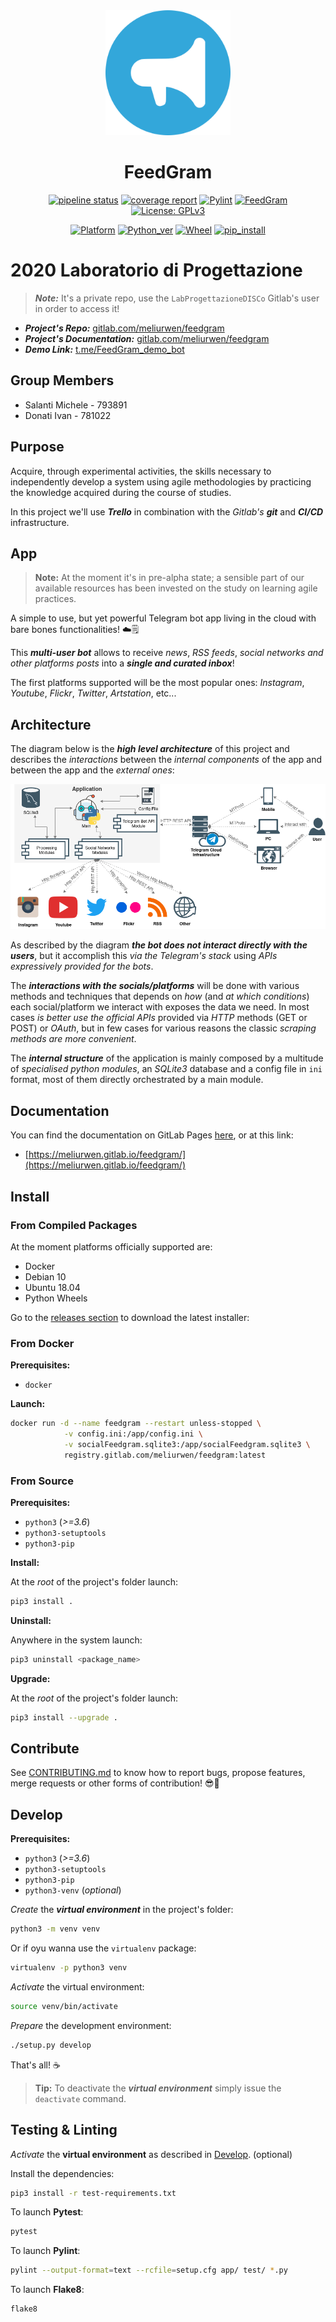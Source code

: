 <div align="center">
<img src=".gitlab/img/feedgram_logo.png" alt="feedgram Logo" width="200" >

# FeedGram

[![pipeline status](https://gitlab.com/meliurwen/feedgram/badges/master/pipeline.svg)](https://gitlab.com/meliurwen/feedgram/commits/master) [![coverage report](https://gitlab.com/meliurwen/feedgram/badges/master/coverage.svg)](https://gitlab.com/meliurwen/feedgram/commits/master) [![Pylint](https://gitlab.com/meliurwen/feedgram/-/jobs/artifacts/master/raw/pylint/pylint.svg?job=pylint)](https://gitlab.com/meliurwen/feedgram/-/jobs/artifacts/master/raw/pylint/pylint.log?job=pylint) [![FeedGram](https://gitlab.com/meliurwen/feedgram/-/jobs/artifacts/master/raw/pylint/app_version.svg?job=pylint)](https://gitlab.com/meliurwen/feedgram/-/jobs/artifacts/master/raw/pylint/app_version.svg?job=pylint) [![License: GPLv3](https://img.shields.io/badge/License-GPLv3-blue.svg)](https://gitlab.com/meliurwen/feedgram/blob/master/LICENSE)

[![Platform](https://gitlab.com/meliurwen/feedgram/-/jobs/artifacts/master/raw/pylint/plaform.svg?job=pylint)](https://gitlab.com/meliurwen/feedgram/-/jobs/artifacts/master/raw/pylint/plaform.svg?job=pylint) [![Python_ver](https://gitlab.com/meliurwen/feedgram/-/jobs/artifacts/master/raw/pylint/python_ver.svg?job=pylint)](https://gitlab.com/meliurwen/feedgram/-/jobs/artifacts/master/raw/pylint/python_ver.svg?job=pylint) [![Wheel](https://gitlab.com/meliurwen/feedgram/-/jobs/artifacts/master/raw/pylint/wheel.svg?job=pylint)](https://gitlab.com/meliurwen/feedgram/-/jobs/artifacts/master/raw/pylint/wheel.svg?job=pylint) [![pip_install](https://gitlab.com/meliurwen/feedgram/-/jobs/artifacts/master/raw/pylint/pip_install.svg?job=pylint)](https://gitlab.com/meliurwen/feedgram/-/jobs/artifacts/master/raw/pylint/pip_install.svg?job=pylint)

</div>

# 2020 Laboratorio di Progettazione

> **_Note:_** It's a private repo, use the `LabProgettazioneDISCo` Gitlab's user in order to access it!

+ **_Project's Repo:_** [gitlab.com/meliurwen/feedgram](https://gitlab.com/meliurwen/feedgram)
+ **_Project's Documentation:_** [gitlab.com/meliurwen/feedgram](https://meliurwen.gitlab.io/feedgram/)
+ **_Demo Link:_** [t.me/FeedGram_demo_bot](https://t.me/FeedGram_demo_bot)

## Group Members

+ Salanti Michele - 793891
+ Donati Ivan - 781022

## Purpose

Acquire, through experimental activities, the skills necessary to independently develop a system using agile methodologies by practicing the knowledge acquired during the course of studies.

In this project we'll use **_Trello_** in combination with the _Gitlab's_ **_git_** and **_CI/CD_** infrastructure.

## App

> **Note:** At the moment it's in pre-alpha state; a sensible part of our available resources has been invested on the study on learning agile practices.

A simple to use, but yet powerful Telegram bot app living in the cloud with bare bones functionalities!  ☁️🗒

This **_multi-user bot_** allows to receive _news_, _RSS feeds_, _social networks and other platforms posts_ into a **_single and curated inbox_**!

The first platforms supported will be the most popular ones: _Instagram_, _Youtube_, _Flickr_, _Twitter_, _Artstation_, etc...

## Architecture

The diagram below is the **_high level architecture_** of this project and describes the _interactions_ between the _internal components_ of the app and between the app and the _external ones_:

![High Level Architecture](.gitlab/img/architecture_high_level.png)

As described by the diagram **_the bot does not interact directly with the users_**, but it accomplish this _via the Telegram's stack_ using _APIs expressively provided for the bots_.

The **_interactions with the socials/platforms_** will be done with various methods and techniques that depends on _how_ (and _at which conditions_) each social/platform we interact with exposes the data we need. In most cases _is better use the official APIs_ provided via _HTTP_ methods (GET or POST) or _OAuth_, but in few cases for various reasons the classic _scraping methods are more convenient_.

The **_internal structure_** of the application is mainly composed by a multitude of _specialised python modules_, an _SQLite3_ database and a config file in `ini` format, most of them directly orchestrated by a main module.

## Documentation

You can find the documentation on GitLab Pages [here](https://meliurwen.gitlab.io/feedgram/), or at this link:

+ [https://meliurwen.gitlab.io/feedgram/](https://meliurwen.gitlab.io/feedgram/)

## Install

### From Compiled Packages

At the moment platforms officially supported are:

+ Docker
+ Debian 10
+ Ubuntu 18.04
+ Python Wheels

Go to the [releases section](https://gitlab.com/meliurwen/feedgram/-/releases) to download the latest installer:

### From Docker

**Prerequisites:**

+ `docker`

**Launch:**

```sh
docker run -d --name feedgram --restart unless-stopped \
            -v config.ini:/app/config.ini \
            -v socialFeedgram.sqlite3:/app/socialFeedgram.sqlite3 \
            registry.gitlab.com/meliurwen/feedgram:latest
```

### From Source

**Prerequisites:**

+ `python3` (_>=3.6_)
+ `python3-setuptools`
+ `python3-pip`

**Install:**

At the _root_ of the project's folder launch:

```sh
pip3 install .
```

**Uninstall:**

Anywhere in the system launch:

```sh
pip3 uninstall <package_name>
```

**Upgrade:**

At the _root_ of the project's folder launch:

```sh
pip3 install --upgrade .
```

## Contribute

See [CONTRIBUTING.md](CONTRIBUTING.md) to know how to report bugs, propose features, merge requests or other forms of contribution! 😎🚀

## Develop

**Prerequisites:**

+ `python3` (_>=3.6_)
+ `python3-setuptools`
+ `python3-pip`
+ `python3-venv` (_optional_)

_Create_ the **_virtual environment_** in the project's folder:

```sh
python3 -m venv venv
```

Or if oyu wanna use the `virtualenv` package:

```sh
virtualenv -p python3 venv
```

_Activate_ the virtual environment:

```sh
source venv/bin/activate
```

_Prepare_ the development environment:

```sh
./setup.py develop
```

That's all! ☕️

> **Tip:** To deactivate the **_virtual environment_** simply issue the `deactivate` command.

## Testing & Linting

_Activate_ the **virtual environment** as described in [Develop](##Develop). (optional)

Install the dependencies:

```sh
pip3 install -r test-requirements.txt
```

To launch **Pytest**:

```sh
pytest
```

To launch **Pylint**:

```sh
pylint --output-format=text --rcfile=setup.cfg app/ test/ *.py
```

To launch **Flake8**:

```sh
flake8
```

